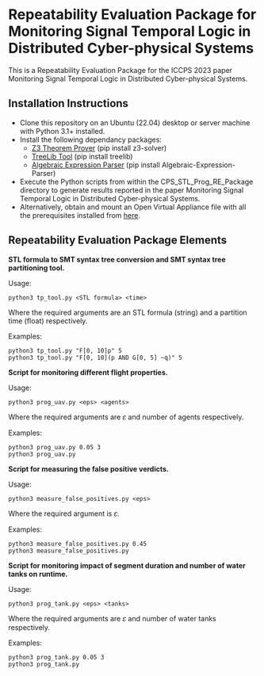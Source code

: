 
# Repeatability Evaluation Package for Monitoring Signal Temporal Logic in Distributed Cyber-physical Systems

This is a Repeatability Evaluation Package for the ICCPS 2023 paper Monitoring Signal Temporal Logic in Distributed Cyber-physical Systems.

## Installation Instructions

- Clone this repository on an Ubuntu (22.04) desktop or server machine with Python 3.1+ installed.
- Install the following dependancy packages:
     - [Z3 Theorem Prover](https://github.com/Z3Prover/z3) (pip install z3-solver)
     - [TreeLib Tool](https://github.com/caesar0301/treelib) (pip install treelib)
     - [Algebraic Expression Parser](https://github.com/mohamedsalahh/Algebraic-Expression-Parser) (pip install Algebraic-Expression-Parser)
- Execute the Python scripts from within the CPS_STL_Prog_RE_Package directory to generate results reported in the paper Monitoring Signal Temporal Logic in Distributed Cyber-physical Systems.
- Alternatively, obtain and mount an Open Virtual Appliance file with all the prerequisites installed from [here](https://drive.google.com/drive/u/1/folders/1IcoNuNLWhI4AHDvDWieHcKazeUa9qhJA).

## Repeatability Evaluation Package Elements

**STL formula to SMT syntax tree conversion and SMT syntax tree partitioning tool.**

Usage:

```
python3 tp_tool.py <STL formula> <time>
```

Where the required arguments are an STL formula (string) and a partition time (float) respectively.

Examples:

```
python3 tp_tool.py "F[0, 10]p" 5
python3 tp_tool.py "F[0, 10](p AND G[0, 5] ~q)" 5
```

**Script for monitoring different flight properties.**

Usage:

```
python3 prog_uav.py <eps> <agents>
```

Where the required arguments are 𝜀 and number of agents respectively.

Examples:

```
python3 prog_uav.py 0.05 3
python3 prog_uav.py
```

**Script for measuring the false positive verdicts.**

Usage:

```
python3 measure_false_positives.py <eps>
```

Where the required argument is 𝜀.

Examples:

```
python3 measure_false_positives.py 0.45
python3 measure_false_positives.py
```

**Script for monitoring impact of segment duration and number of water tanks on runtime.**

Usage:

```
python3 prog_tank.py <eps> <tanks>
```

Where the required arguments are 𝜀 and number of water tanks respectively.

Examples:

```
python3 prog_tank.py 0.05 3
python3 prog_tank.py
```